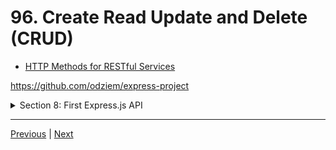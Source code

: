 # 96. Create Read Update and Delete (CRUD)

-   [HTTP Methods for RESTful Services](https://www.restapitutorial.com/lessons/httpmethods.html)

https://github.com/odziem/express-project

<details>
  <summary> Section 8: First Express.js API </summary>

  - [Codebase: express-project](../src/8_express-project/)

</details>

---

[Previous](./95_RESTful-APIs.md) | [Next](./97_Sending-Files.md)